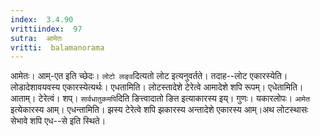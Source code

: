 ```yaml
---
index:  3.4.90
vrittiindex:  97
sutra:  आमेतः
vritti:  balamanorama 
---
```


आमेतः। आम्-एत इति च्छेदः। `लोटो लङ्व`दित्यतो लोट इत्यनुवर्तते। तदाह--लोट एकारस्येति। लोडादेशावयवस्य एकारस्येत्यर्थः। एधतामिति। लोटस्तादेशे टेरेत्वे आमादेशे शपि रूपम्। एधेतामिति। आताम्। टेरेत्वं। शप्। `सार्वधातुकमपि`दिति ङित्त्वादातो ङित इत्याकारस्य इय्। गुणः। यकारलोपः। `आमेत` इत्येकारस्य आम्। एधन्तामिति। झस्य टेरेत्वे शपि झकारस्य अन्तादेशे एकारस्य आम्।अथ लोटस्थासः सेभावे शपि एध--से इति स्थिते। 

